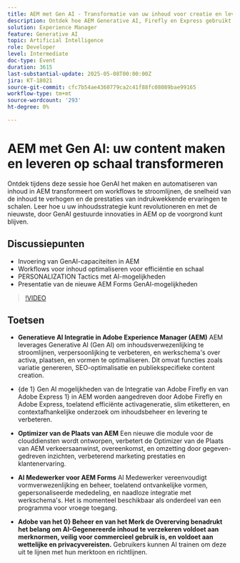 ```yaml
---
title: AEM met Gen AI - Transformatie van uw inhoud voor creatie en levering op schaal
description: Ontdek hoe AEM Generative AI, Firefly en Express gebruikt om het maken van content, het optimaliseren van sites en persoonlijke ervaringen te stimuleren en tegelijk het beheer van merken te garanderen.
solution: Experience Manager
feature: Generative AI
topic: Artificial Intelligence
role: Developer
level: Intermediate
doc-type: Event
duration: 3615
last-substantial-update: 2025-05-08T00:00:00Z
jira: KT-18021
source-git-commit: cfc7b54ae4360779ca2c41f88fc08089bae99165
workflow-type: tm+mt
source-wordcount: '293'
ht-degree: 0%

---
```



# AEM met Gen AI: uw content maken en leveren op schaal transformeren

Ontdek tijdens deze sessie hoe GenAI het maken en automatiseren van inhoud in AEM transformeert om workflows te stroomlijnen, de snelheid van de inhoud te verhogen en de prestaties van indrukwekkende ervaringen te schalen. Leer hoe u uw inhoudsstrategie kunt revolutioneren en met de nieuwste, door GenAI gestuurde innovaties in AEM op de voorgrond kunt blijven.

## Discussiepunten

* Invoering van GenAI-capaciteiten in AEM
* Workflows voor inhoud optimaliseren voor efficiëntie en schaal
* PERSONALIZATION Tactics met AI-mogelijkheden
* Presentatie van de nieuwe AEM Forms GenAI-mogelijkheden

>[!VIDEO](https://video.tv.adobe.com/v/3458044/?learn=on&enablevpops)

## Toetsen

* **Generatieve AI Integratie in Adobe Experience Manager (AEM)** AEM leverages Generative AI (Gen AI) om inhoudsverwezenlijking te stroomlijnen, verpersoonlijking te verbeteren, en werkschema&#39;s over activa, plaatsen, en vormen te optimaliseren. Dit omvat functies zoals variatie genereren, SEO-optimalisatie en publiekspecifieke content creation.

* {de 1} Gen AI mogelijkheden van de Integratie van Adobe Firefly en van Adobe Express 1&rbrace; in AEM worden aangedreven door Adobe Firefly en Adobe Express, toelatend efficiënte activageneratie, slim etiketteren, en contextafhankelijke onderzoek om inhoudsbeheer en levering te verbeteren.**&#x200B;**

* **Optimizer van de Plaats van AEM** Een nieuwe die module voor de clouddiensten wordt ontworpen, verbetert de Optimizer van de Plaats van AEM verkeersaanwinst, overeenkomst, en omzetting door gegeven-gedreven inzichten, verbeterend marketing prestaties en klantenervaring.

* **AI Medewerker voor AEM Forms** AI Medewerker vereenvoudigt vormverwezenlijking en beheer, toelatend ontvankelijke vormen, gepersonaliseerde mededeling, en naadloze integratie met werkschema&#39;s. Het is momenteel beschikbaar als onderdeel van een programma voor vroege toegang.

* **Adobe van het 0&rbrace; Beheer en van het Merk de Overerving benadrukt het belang om AI-Gegenereerde inhoud te verzekeren voldoet aan merknormen, veilig voor commercieel gebruik is, en voldoet aan wettelijke en privacyvereisten.** Gebruikers kunnen AI trainen om deze uit te lijnen met hun merktoon en richtlijnen.
